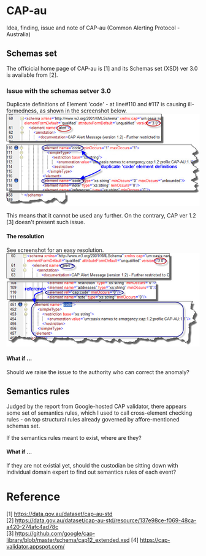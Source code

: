 # CAP-au
Idea, finding, issue and note of CAP-au (Common Alerting Protocol - Australia)

## Schemas set 
The officicial home page of CAP-au is [1] and its Schemas set (XSD) ver 3.0 is available from [2].

### Issue with the schemas setver 3.0
Duplicate definitions of Element 'code' - at line#110 and #117 is causing ill-formedness, as shown in the screenshot below.
<img href="duplicateCodeElementDefinitions.jpg"/>
![duplicate Code Element Definitions](duplicateCodeElementDefinitions.jpg "duplicate Code Element Definitions") 

This means that it cannot be used any further. On the contrary, CAP ver 1.2 [3] doesn't present such issue.

#### The resolution
See screenshot for an easy resolution.
![fixed duplicate Code Element Definitions](fixed-duplicateCodeElementDefinitions.jpg "fixed duplicate Code Element Definitions") 

#### What if ...
Should we raise the issue to the authority who can correct the anomaly?

## Semantics rules
Judged by the report from Google-hosted CAP validator, there appears some set of semantics rules, which I used to call cross-element checking rules - on top structural rules already governed by affore-mentioned schemas set. 

If the semantics rules meant to exist, where are they? 

#### What if ...
If they are not existial yet, should the custodian be sitting down with individual domain expert to find out semantics rules of each event?

# Reference
[1] https://data.gov.au/dataset/cap-au-std<br/>
[2] https://data.gov.au/dataset/cap-au-std/resource/137e98ce-f069-48ca-a420-274afc4ad78c<br/>
[3] https://github.com/google/cap-library/blob/master/schema/cap12_extended.xsd
[4] https://cap-validator.appspot.com/
